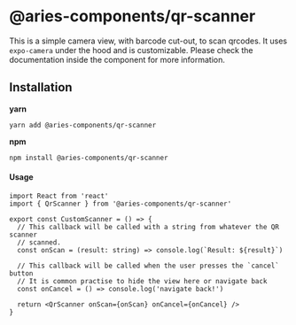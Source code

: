 # @aries-components/qr-scanner

This is a simple camera view, with barcode cut-out, to scan qrcodes. It uses `expo-camera` under the hood and is customizable.
Please check the documentation inside the component for more information.

## Installation

**yarn**

```console
yarn add @aries-components/qr-scanner
```

**npm**

```console
npm install @aries-components/qr-scanner
```

#### Usage

```tsx
import React from 'react'
import { QrScanner } from '@aries-components/qr-scanner'

export const CustomScanner = () => {
  // This callback will be called with a string from whatever the QR scanner
  // scanned.
  const onScan = (result: string) => console.log(`Result: ${result}`)

  // This callback will be called when the user presses the `cancel` button
  // It is common practise to hide the view here or navigate back
  const onCancel = () => console.log('navigate back!')

  return <QrScanner onScan={onScan} onCancel={onCancel} />
}
```

